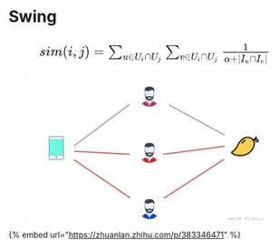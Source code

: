# Swing

<figure><img src="../.gitbook/assets/image (3) (1) (1).png" alt=""><figcaption></figcaption></figure>



<figure><img src="../.gitbook/assets/image (1) (1) (1).png" alt=""><figcaption></figcaption></figure>

{% embed url="https://zhuanlan.zhihu.com/p/383346471" %}
